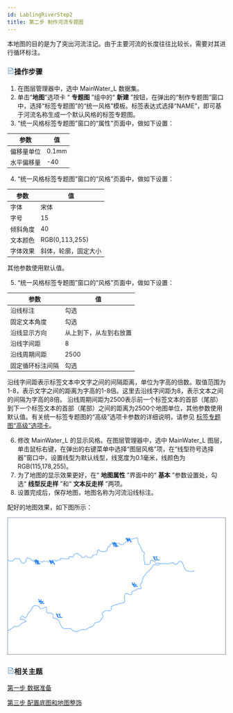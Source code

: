 ```yaml
---
id: LablingRiverStep2
title: 第二步 制作河流专题图
---
```

本地图的目的是为了突出河流注记。由于主要河流的长度往往比较长，需要对其进行循环标注。

### ![](../../img/read.gif)操作步骤

1. 在图层管理器中，选中 MainWater_L 数据集。
2. 单击“**地图**”选项卡 “ **专题图** ”组中的“ **新建** ”按钮，在弹出的“制作专题图”窗口中，选择“标签专题图”的“统一风格”模板。标签表达式选择“NAME”，即可基于河流名称生成一个默认风格的标签专题图。
3. “统一风格标签专题图”窗口的“属性”页面中，做如下设置：   

参数 | 值  
---|---  
偏移量单位 | 0.1mm  
水平偏移量 | -40  
4. “统一风格标签专题图”窗口的“风格”页面中，做如下设置：    

参数 | 值  
---|---  
字体 | 宋体  
字号 | 15  
倾斜角度 | 40  
文本颜色 | RGB(0,113,255)  
字体效果 | 斜体，轮廓，固定大小  
其他参数使用默认值。

5. “统一风格标签专题图”窗口的“风格”页面中，做如下设置：  

参数 | 值  
---|---  
沿线标注 | 勾选  
固定文本角度 | 勾选  
沿线显示方向 | 从上到下，从左到右放置  
沿线字间距 | 8  
沿线周期间距 | 2500  
固定循环标注间隔 | 勾选  
沿线字间距表示标签文本中文字之间的间隔距离，单位为字高的倍数。取值范围为1-8，表示文字之间的距离为字高的1-8倍。这里去沿线字间距为8，表示文本之间的间隔为字高的8倍。
沿线周期间距为2500表示前一个标签文本的首部（尾部）到下一个标签文本的首部（尾部）之间的距离为2500个地图单位，其他参数使用默认值。有关统一标签专题图的“高级”选项卡参数的详细说明，请参见
[标签专题图“高级”选项卡](../../Mapping/LabelMap/AdvancedDia)。

6. 修改 MainWater_L 的显示风格。在图层管理器中，选中 MainWater_L 图层，单击鼠标右键，在弹出的右键菜单中选择“图层风格”项，在“线型符号选择器”窗口中，设置线型为默认线型，线宽度为0.1毫米，线颜色为 RGB(115,178,255)。
7. 为了地图的显示效果更好，在“ **地图属性** ”界面中的“ **基本** ”参数设置处，勾选“ **线型反走样** ”和“ **文本反走样** ”两项。
8. 设置完成后，保存地图，地图名称为河流沿线标注。 

配好的地图效果，如下图所示：

![](img/RiverResult1.png)  

### ![](../../img/read.gif)相关主题

 [第一步 数据准备](LablingRiverStep1)

 [第三步 配置底图和地图整饰](LablingRiverStep3)



